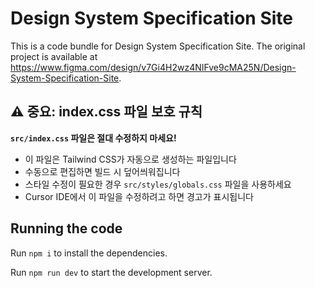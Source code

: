 
  # Design System Specification Site

  This is a code bundle for Design System Specification Site. The original project is available at https://www.figma.com/design/v7Gi4H2wz4NIFve9cMA25N/Design-System-Specification-Site.

  ## ⚠️ 중요: index.css 파일 보호 규칙

  **`src/index.css` 파일은 절대 수정하지 마세요!**

  - 이 파일은 Tailwind CSS가 자동으로 생성하는 파일입니다
  - 수동으로 편집하면 빌드 시 덮어씌워집니다
  - 스타일 수정이 필요한 경우 `src/styles/globals.css` 파일을 사용하세요
  - Cursor IDE에서 이 파일을 수정하려고 하면 경고가 표시됩니다

  ## Running the code

  Run `npm i` to install the dependencies.

  Run `npm run dev` to start the development server.
  